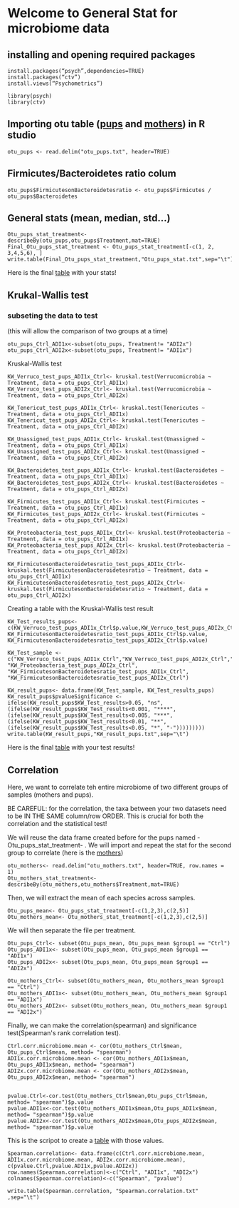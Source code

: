 
# Welcome to General Stat for microbiome data

## installing and opening required packages

```
install.packages(“psych”,dependencies=TRUE)
install.packages(“ctv”)
install.views(“Psychometrics”)
```

```
library(psych)
library(ctv)

```

## Importing otu table ([pups](otu_pups.txt) and [mothers](otu_mothers.txt)) in R studio

```
otu_pups <- read.delim("otu_pups.txt", header=TRUE)
```
## Firmicutes/Bacteroidetes ratio colum

```
otu_pups$FirmicutesonBacteroidetesratio <- otu_pups$Firmicutes / otu_pups$Bacteroidetes
```

## General stats (mean, median, std...)

```
Otu_pups_stat_treatment<-describeBy(otu_pups,otu_pups$Treatment,mat=TRUE)
Final_Otu_pups_stat_treatment <- Otu_pups_stat_treatment[-c(1, 2, 3,4,5,6), ] 
write.table(Final_Otu_pups_stat_treatment,"Otu_pups_stat.txt",sep="\t")
```
Here is the final [table](Otu_pups_stat.txt) with your stats!

## Krukal-Wallis test

### subseting the data to test
(this will allow the comparison of two groups at a time)

```
otu_pups_Ctrl_ADI1x<-subset(otu_pups, Treatment!= "ADI2x")
otu_pups_Ctrl_ADI2x<-subset(otu_pups, Treatment!= "ADI1x")

```
Kruskal-Wallis test
```
KW_Verruco_test_pups_ADI1x_Ctrl<- kruskal.test(Verrucomicrobia ~ Treatment, data = otu_pups_Ctrl_ADI1x)
KW_Verruco_test_pups_ADI2x_Ctrl<- kruskal.test(Verrucomicrobia ~ Treatment, data = otu_pups_Ctrl_ADI2x)

KW_Tenericut_test_pups_ADI1x_Ctrl<- kruskal.test(Tenericutes ~ Treatment, data = otu_pups_Ctrl_ADI1x)
KW_Tenericut_test_pups_ADI2x_Ctrl<- kruskal.test(Tenericutes ~ Treatment, data = otu_pups_Ctrl_ADI2x)

KW_Unassigned_test_pups_ADI1x_Ctrl<- kruskal.test(Unassigned ~ Treatment, data = otu_pups_Ctrl_ADI1x)
KW_Unassigned_test_pups_ADI2x_Ctrl<- kruskal.test(Unassigned ~ Treatment, data = otu_pups_Ctrl_ADI2x)

KW_Bacteroidetes_test_pups_ADI1x_Ctrl<- kruskal.test(Bacteroidetes ~ Treatment, data = otu_pups_Ctrl_ADI1x)
KW_Bacteroidetes_test_pups_ADI2x_Ctrl<- kruskal.test(Bacteroidetes ~ Treatment, data = otu_pups_Ctrl_ADI2x)

KW_Firmicutes_test_pups_ADI1x_Ctrl<- kruskal.test(Firmicutes ~ Treatment, data = otu_pups_Ctrl_ADI1x)
KW_Firmicutes_test_pups_ADI2x_Ctrl<- kruskal.test(Firmicutes ~ Treatment, data = otu_pups_Ctrl_ADI2x)

KW_Proteobacteria_test_pups_ADI1x_Ctrl<- kruskal.test(Proteobacteria ~ Treatment, data = otu_pups_Ctrl_ADI1x)
KW_Proteobacteria_test_pups_ADI2x_Ctrl<- kruskal.test(Proteobacteria ~ Treatment, data = otu_pups_Ctrl_ADI2x)

KW_FirmicutesonBacteroidetesratio_test_pups_ADI1x_Ctrl<- kruskal.test(FirmicutesonBacteroidetesratio ~ Treatment, data = otu_pups_Ctrl_ADI1x)
KW_FirmicutesonBacteroidetesratio_test_pups_ADI2x_Ctrl<- kruskal.test(FirmicutesonBacteroidetesratio ~ Treatment, data = otu_pups_Ctrl_ADI2x)

```
Creating a table with the Kruskal-Wallis test result

```
KW_Test_results_pups<- c(KW_Verruco_test_pups_ADI1x_Ctrl$p.value,KW_Verruco_test_pups_ADI2x_Ctrl$p.value,KW_Tenericut_test_pups_ADI1x_Ctrl$p.value,KW_Tenericut_test_pups_ADI2x_Ctrl$p.value,KW_Unassigned_test_pups_ADI1x_Ctrl$p.value,KW_Unassigned_test_pups_ADI2x_Ctrl$p.value,KW_Bacteroidetes_test_pups_ADI1x_Ctrl$p.value,KW_Bacteroidetes_test_pups_ADI2x_Ctrl$p.value,KW_Firmicutes_test_pups_ADI1x_Ctrl$p.value,KW_Firmicutes_test_pups_ADI2x_Ctrl$p.value,KW_Proteobacteria_test_pups_ADI1x_Ctrl$p.value,KW_Proteobacteria_test_pups_ADI2x_Ctrl$p.value, KW_FirmicutesonBacteroidetesratio_test_pups_ADI1x_Ctrl$p.value, KW_FirmicutesonBacteroidetesratio_test_pups_ADI2x_Ctrl$p.value)
```
```
KW_Test_sample <- c("KW_Verruco_test_pups_ADI1x_Ctrl","KW_Verruco_test_pups_ADI2x_Ctrl","KW_Tenericut_test_pups_ADI1x_Ctrl","KW_Tenericut_test_pups_ADI2x_Ctrl","KW_Unassigned_test_pups_ADI1x_Ctrl","KW_Unassigned_test_pups_ADI2x_Ctrl","KW_Bacteroidetes_test_pups_ADI1x_Ctrl","KW_Bacteroidetes_test_pups_ADI2x_Ctrl","KW_Firmicutes_test_pups_ADI1x_Ctrl","KW_Firmicutes_test_pups_ADI2x_Ctrl","KW_Proteobacteria_test_pups_ADI1x_Ctrl", "KW_Proteobacteria_test_pups_ADI2x_Ctrl", "KW_FirmicutesonBacteroidetesratio_test_pups_ADI1x_Ctrl", "KW_FirmicutesonBacteroidetesratio_test_pups_ADI2x_Ctrl")
```
```
KW_result_pups<- data.frame(KW_Test_sample, KW_Test_results_pups) 
KW_result_pups$pvalueSignificance <-ifelse(KW_result_pups$KW_Test_results>0.05, "ns",(ifelse(KW_result_pups$KW_Test_results<0.001, "****",(ifelse(KW_result_pups$KW_Test_results<0.005, "***", (ifelse(KW_result_pups$KW_Test_results<0.01, "**", (ifelse(KW_result_pups$KW_Test_results<0.05, "*", "-")))))))))
write.table(KW_result_pups,"KW_result_pups.txt",sep="\t")
```

Here is the final [table](KW_result_pups.txt) with your test results!

## Correlation

Here, we want to correlate teh entire microbiome of two different groups of samples (mothers and  pups). 

BE CAREFUL: for the correlation, the taxa between your two datasets need to be IN THE SAME column/row ORDER. This is crucial for both the correlation and the statistical test!

We will reuse the data frame created before for the pups named - Otu_pups_stat_treatment- .
We will import and repeat the stat for the second group to correlate (here is the [mothers](otu_mothers.txt))
```
otu_mothers<- read.delim("otu_mothers.txt", header=TRUE, row.names = 1)
Otu_mothers_stat_treatment<-describeBy(otu_mothers,otu_mothers$Treatment,mat=TRUE)

```

Then, we will extract the mean of each species across samples.

```
Otu_pups_mean<- Otu_pups_stat_treatment[-c(1,2,3),c(2,5)]
Otu_mothers_mean<- Otu_mothers_stat_treatment[-c(1,2,3),c(2,5)]
```
We will then separate the file per treatment.
```
Otu_pups_Ctrl<- subset(Otu_pups_mean, Otu_pups_mean $group1 == "Ctrl")
Otu_pups_ADI1x<- subset(Otu_pups_mean, Otu_pups_mean $group1 == "ADI1x")
Otu_pups_ADI2x<- subset(Otu_pups_mean, Otu_pups_mean $group1 == "ADI2x")

Otu_mothers_Ctrl<- subset(Otu_mothers_mean, Otu_mothers_mean $group1 == "Ctrl")
Otu_mothers_ADI1x<- subset(Otu_mothers_mean, Otu_mothers_mean $group1 == "ADI1x")
Otu_mothers_ADI2x<- subset(Otu_mothers_mean, Otu_mothers_mean $group1 == "ADI2x")
```
Finally, we can make the correlation(spearman) and significance test(Spearman's rank correlation test).
```
Ctrl.corr.microbiome.mean <- cor(Otu_mothers_Ctrl$mean, Otu_pups_Ctrl$mean, method= "spearman")
ADI1x.corr.microbiome.mean <- cor(Otu_mothers_ADI1x$mean, Otu_pups_ADI1x$mean, method= "spearman")
ADI2x.corr.microbiome.mean <- cor(Otu_mothers_ADI2x$mean, Otu_pups_ADI2x$mean, method= "spearman")


pvalue.Ctrl<-cor.test(Otu_mothers_Ctrl$mean,Otu_pups_Ctrl$mean, method= "spearman")$p.value
pvalue.ADI1x<-cor.test(Otu_mothers_ADI1x$mean,Otu_pups_ADI1x$mean, method= "spearman")$p.value
pvalue.ADI2x<-cor.test(Otu_mothers_ADI2x$mean,Otu_pups_ADI2x$mean, method= "spearman")$p.value
```
This is the scripot to create a [table](Spearman.correlation.txt) with those values.
```
Spearman.correlation<- data.frame(c(Ctrl.corr.microbiome.mean, ADI1x.corr.microbiome.mean, ADI2x.corr.microbiome.mean), c(pvalue.Ctrl,pvalue.ADI1x,pvalue.ADI2x))
row.names(Spearman.correlation)<-c("Ctrl", "ADI1x", "ADI2x")
colnames(Spearman.correlation)<-c("Spearman", "pvalue")

write.table(Spearman.correlation, "Spearman.correlation.txt" ,sep="\t")

